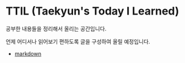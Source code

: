 # TTIL (Taekyun's Today I Learned)

공부한 내용들을 정리해서 올리는 공간입니다.

언제 어디서나 읽어보기 편하도록 글을 구성하여 올릴 예정입니다.



* [markdown](https://github.com/teqn99/TIL/tree/master/markdown)


